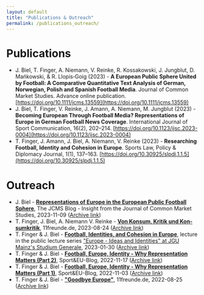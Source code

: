 ```yaml
---
layout: default
title: "Publications & Outreach"
permalink: /publications_outreach/
---
```

# Publications
- J. Biel, T. Finger, A. Niemann, V. Reinke, R. Kossakowski, J. Jungblut, D. Mańkowski, & R. Llopis‐Goig (2023) - **A European Public Sphere United by Football: A Comparative Quantitative Text Analysis of German, Norwegian, Polish and Spanish Football Media**. Journal of Common Market Studies. Advance online publication. [https://doi.org/10.1111/jcms.13559](https://doi.org/10.1111/jcms.13559)
- J. Biel, T. Finger, V. Reinke, J. Amann, A. Niemann, M. Jungblut (2023) - **Becoming European Through Football Media? Representations of Europe in German Football News Coverage**. International Journal of Sport Communication, 16(2), 202–214. [https://doi.org/10.1123/ijsc.2023-0004](https://doi.org/10.1123/ijsc.2023-0004)
- T. Finger, J. Amann, J. Biel, A. Niemann, V. Reinke (2023) - **Researching Football, Identity and Cohesion in Europe**. Sports Law, Policy & Diplomacy Journal, 1(1), 137–163. [https://doi.org/10.30925/slpdj.1.1.5](https://doi.org/10.30925/slpdj.1.1.5)

# Outreach
- J. Biel - [**Representations of Europe in the European Public Football Sphere**](https://jcms.ideasoneurope.eu/2023/11/06/representations-of-europe-in-the-european-public-football-sphere/), The JCMS Blog - Insight from the Journal of Common Market Studies, 2023-11-09 ([Archive link](https://web.archive.org/web/20231109081219/https://jcms.ideasoneurope.eu/2023/11/06/representations-of-europe-in-the-european-public-football-sphere/))
- T. Finger, J. Biel, A. Niemann  V. Reinke - [**Von Konsum, Kritik und Kon­sum­kritik**](https://11freunde.de/artikel/von-konsum-kritik-und-konsumkritik/9049622?komplettansicht=), 11freunde.de, 2023-08-24 ([Archive link](https://web.archive.org/web/20230824125147/https://11freunde.de/artikel/von-konsum-kritik-und-konsumkritik/9049622?komplettansicht=))
- T. Finger & J. Biel - [**Football, Identities, and Cohesion in Europe**](https://video.uni-mainz.de/Panopto/Pages/Viewer.aspx?id=cb029001-d37b-4d7f-9b77-af9400fd0567), lecture in the public lecture series ["Europe - Ideas and Identities" at JGU Mainz's Studium Generale](https://www.studgen.uni-mainz.de/rvl-tsp-europa-winter-2022-23/), 2023-01-30 ([Archive link](https://web.archive.org/web/20221202102755/https://www.studgen.uni-mainz.de/rvl-tsp-europa-winter-2022-23/))
- T. Finger & J. Biel - [**Football, Europe, Identity - Why Representation Matters (Part 2)**](https://www.sportandeu.com/post/football-europe-identity-why-representation-matters-part-2), Sport&EU-Blog, 2022-11-17 ([Archive link](/web/20230213121840/https://www.sportandeu.com/post/football-europe-identity-why-representation-matters-part-2)) 
- T. Finger & J. Biel - [**Football, Europe, Identity - Why Representation Matters (Part 1)**](https://www.sportandeu.com/post/football-europe-identity-why-representation-matters), Sport&EU-Blog, 2022-11-03 ([Archive link](https://web.archive.org/web/20221103122755/https://www.sportandeu.com/post/football-europe-identity-why-representation-matters)) 
- T. Finger & J. Biel - [**"Goodbye Europe"**](https://11freunde.de/artikel/goodbye-europe/6705487), 11freunde.de, 2022-08-25 ([Archive link](https://web.archive.org/web/20221019144156/https://11freunde.de/artikel/goodbye-europe/6705487?komplettansicht=))
